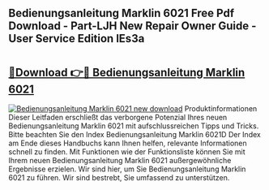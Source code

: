 ## Bedienungsanleitung Marklin 6021 Free Pdf Download - Part-LJH New Repair Owner Guide - User Service Edition lEs3a

# <h2><a href="http://df3tkgh.blite.top/?on=Bedienungsanleitung+Marklin+6021">🔗Download 👉🔴 Bedienungsanleitung Marklin 6021</a></h2>

[![Bedienungsanleitung Marklin 6021 new download](https://i.imgur.com/lujVjoI.png)](http://df3tkgh.blite.top/?on=Bedienungsanleitung+Marklin+6021)
Produktinformationen Dieser Leitfaden erschließt das verborgene Potenzial Ihres neuen Bedienungsanleitung Marklin 6021 mit aufschlussreichen Tipps und Tricks. Bitte beachten Sie den Index Bedienungsanleitung Marklin 6021D Der Index am Ende dieses Handbuchs kann Ihnen helfen, relevante Informationen schnell zu finden. Mit Funktionen wie der Funktionsliste können Sie mit Ihrem neuen Bedienungsanleitung Marklin 6021 außergewöhnliche Ergebnisse erzielen. Wir sind hier, um Sie Bedienungsanleitung Marklin 6021 zu führen. Wir sind bestrebt, Sie umfassend zu unterstützen.
